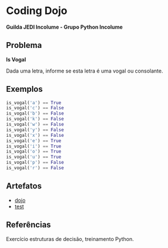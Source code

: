 # Coding Dojo

**Guilda JEDI Incolume - Grupo Python Incolume**

## Problema

**Is Vogal**

Dada uma letra, informe se esta letra é uma vogal ou consolante.

## Exemplos

```python
is_vogal('a') == True
is_vogal('c') == False
is_vogal('b') == False
is_vogal('k') == False
is_vogal('w') == False
is_vogal('y') == False
is_vogal('x') == False
is_vogal('e') == True
is_vogal('i') == True
is_vogal('o') == True
is_vogal('u') == True
is_vogal('p') == False
is_vogal('r') == False
```

## Artefatos

- [dojo](./dojo20220810.py)
- [test](./test_20220810.py)

## Referências

Exercício estruturas de decisão, treinamento Python.
